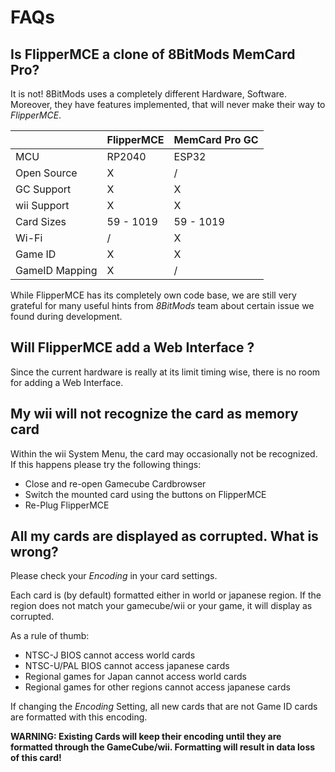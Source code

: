 # FAQs

## Is FlipperMCE a clone of 8BitMods MemCard Pro?

It is not! 8BitMods uses a completely different Hardware, Software.
Moreover, they have features implemented, that will never make their way to *FlipperMCE*.

|             | FlipperMCE    | MemCard Pro GC       |
|-------------|---------------|----------------------|
| MCU         | RP2040        | ESP32                |
| Open Source | X             | /                    |
| GC Support  | X             | X                    |
| wii Support | X             | X                    |
| Card Sizes  | 59 - 1019     | 59 - 1019            |
| Wi-Fi       | /             | X                    |
| Game ID     | X             | X                    |
| GameID Mapping | X          | /                    |

While FlipperMCE has its completely own code base, we are still very grateful for many useful hints from *8BitMods* team about certain issue we found during development.


## Will FlipperMCE add a Web Interface ?

Since the current hardware is really at its limit timing wise, there is no room for adding a Web Interface.


##  My wii will not recognize the card as memory card

Within the wii System Menu, the card may occasionally not be recognized. If this happens please try the following things:

- Close and re-open Gamecube Cardbrowser
- Switch the mounted card using the buttons on FlipperMCE
- Re-Plug FlipperMCE

## All my cards are displayed as corrupted. What is wrong?

Please check your *Encoding* in your card settings.

Each card is (by default) formatted either in world or japanese region. If the region does not match your gamecube/wii or your game, it will display as corrupted.

As a rule of thumb:

- NTSC-J BIOS cannot access world cards
- NTSC-U/PAL BIOS cannot access japanese cards
- Regional games for Japan cannot access world cards
- Regional games for other regions cannot access japanese cards

If changing the *Encoding* Setting, all new cards that are not Game ID cards are formatted with this encoding.

**WARNING: Existing Cards will keep their encoding until they are formatted through the GameCube/wii. Formatting will result in data loss of this card!**

